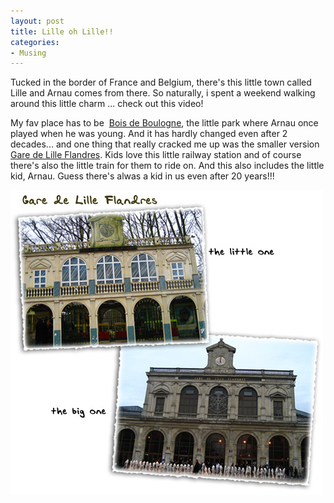```yaml
---
layout: post
title: Lille oh Lille!!
categories:
- Musing
---
```


Tucked in the border of France and Belgium, there's this little town called Lille and Arnau comes from there. So naturally, i spent a weekend walking around this little charm ... check out this video!

My fav place has to be  [Bois de Boulogne](http://www.theotherside.co.uk/tm-heritage/visit/visit-lille-citadelle.htm), the little park where Arnau once played when he was young. And it has hardly changed even after 2 decades... and one thing that really cracked me up was the smaller version [Gare de Lille Flandres](http://en.wikipedia.org/wiki/Gare_de_Lille-Europe). Kids love this little railway station and of course there's also the little train for them to ride on. And this also includes the little kid, Arnau. Guess there's alwas a kid in us even after 20 years!!!

![](/img/gare_lille_flandres.jpg)
